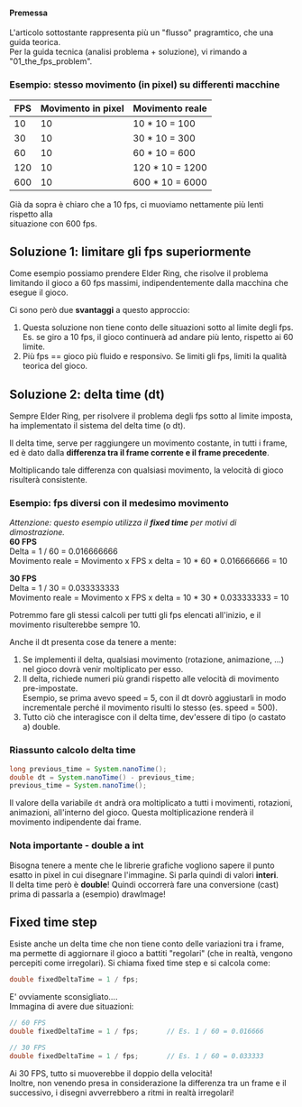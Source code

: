 #### Premessa
L'articolo sottostante rappresenta più un "flusso" pragramtico, che una guida teorica.\
Per la guida tecnica (analisi problema + soluzione), vi rimando a "01_the_fps_problem".


### Esempio: stesso movimento (in pixel) su differenti macchine

| FPS | Movimento in pixel | Movimento reale |
|-----|--------------------|-----------------|
| 10  | 10                 | 10 * 10 = 100   |
| 30  | 10                 | 30 * 10 = 300   |
| 60  | 10                 | 60 * 10 = 600   |
| 120 | 10                 | 120 * 10 = 1200 |
| 600 | 10                 | 600 * 10 = 6000 |

Già da sopra è chiaro che a 10 fps, ci muoviamo nettamente più lenti rispetto alla \
situazione con 600 fps.

## Soluzione 1: limitare gli fps superiormente
Come esempio possiamo prendere Elder Ring, che risolve il problema limitando il gioco a 60 fps massimi,
indipendentemente dalla macchina che esegue il gioco.

Ci sono però due **svantaggi** a questo approccio:
1. Questa soluzione non tiene conto delle situazioni sotto al limite degli fps. \
   Es. se giro a 10 fps, il gioco continuerà ad andare più lento, rispetto ai 60 limite.
2. Più fps == gioco più fluido e responsivo. Se limiti gli fps, limiti la qualità teorica del gioco.

## Soluzione 2: delta time (dt)
Sempre Elder Ring, per risolvere il problema degli fps sotto al limite imposta, ha implementato il sistema del
delta time (o dt).

Il delta time, serve per raggiungere un movimento costante, in tutti i frame, ed è
dato dalla **differenza tra il frame corrente e il frame precedente**.

Moltiplicando tale differenza con qualsiasi movimento, la velocità di gioco risulterà consistente.

### Esempio: fps diversi con il medesimo movimento
_Attenzione: questo esempio utilizza il **fixed time** per motivi di dimostrazione._\
**60 FPS** \
Delta = 1 / 60 = 0.016666666 \
Movimento reale = Movimento x FPS x delta = 10 * 60 * 0.016666666 = 10

**30 FPS** \
Delta = 1 / 30 = 0.033333333 \
Movimento reale = Movimento x FPS x delta = 10 * 30 * 0.033333333 = 10

Potremmo fare gli stessi calcoli per tutti gli fps elencati all'inizio, e il movimento
risulterebbe sempre 10.

Anche il dt presenta cose da tenere a mente:
1. Se implementi il delta, qualsiasi movimento (rotazione, animazione, ...) nel gioco dovrà venir moltiplicato per esso.
2. Il delta, richiede numeri più grandi rispetto alle velocità di movimento pre-impostate.\
   Esempio, se prima avevo speed = 5, con il dt dovrò aggiustarli in modo incrementale perché il movimento risulti lo stesso (es. speed = 500).
3. Tutto ciò che interagisce con il delta time, dev'essere di tipo (o castato a) double.

### Riassunto calcolo delta time
```Java
long previous_time = System.nanoTime();
double dt = System.nanoTime() - previous_time;
previous_time = System.nanoTime();
```

Il valore della variabile `dt` andrà ora moltiplicato a tutti i movimenti, rotazioni, animazioni, all'interno del gioco.
Questa moltiplicazione renderà il movimento indipendente dai frame.
### Nota importante - double a int
Bisogna tenere a mente che le librerie grafiche vogliono sapere il punto esatto in pixel in cui
disegnare l'immagine. Si parla quindi di valori **interi**.\
Il delta time però è **double**! Quindi occorrerà fare una conversione (cast) prima di passarla a (esempio) drawImage!

## Fixed time step
Esiste anche un delta time che non tiene conto delle variazioni tra i frame, ma permette di aggiornare
il gioco a battiti "regolari" (che in realtà, vengono percepiti come irregolari). Si chiama fixed time step e si calcola come:
```Java
double fixedDeltaTime = 1 / fps;
```
E' ovviamente sconsigliato....\
Immagina di avere due situazioni:
```Java
// 60 FPS
double fixedDeltaTime = 1 / fps;       // Es. 1 / 60 = 0.016666

// 30 FPS
double fixedDeltaTime = 1 / fps;       // Es. 1 / 60 = 0.033333
```
Ai 30 FPS, tutto si muoverebbe il doppio della velocità!\
Inoltre, non venendo presa in considerazione la differenza tra un frame e il successivo, i disegni avverrebbero a
ritmi in realtà irregolari!